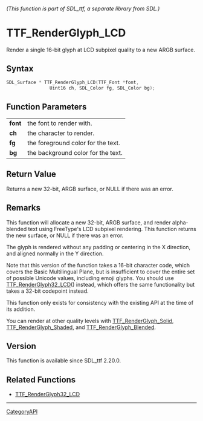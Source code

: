 ###### (This function is part of SDL_ttf, a separate library from SDL.)
# TTF_RenderGlyph_LCD

Render a single 16-bit glyph at LCD subpixel quality to a new ARGB surface.

## Syntax

```c
SDL_Surface * TTF_RenderGlyph_LCD(TTF_Font *font,
                Uint16 ch, SDL_Color fg, SDL_Color bg);

```

## Function Parameters

|              |                                    |
| ------------ | ---------------------------------- |
| **font**     | the font to render with.           |
| **ch**       | the character to render.           |
| **fg**       | the foreground color for the text. |
| **bg**       | the background color for the text. |

## Return Value

Returns a new 32-bit, ARGB surface, or NULL if there was an error.

## Remarks

This function will allocate a new 32-bit, ARGB surface, and render
alpha-blended text using FreeType's LCD subpixel rendering. This function
returns the new surface, or NULL if there was an error.

The glyph is rendered without any padding or centering in the X direction,
and aligned normally in the Y direction.

Note that this version of the function takes a 16-bit character code, which
covers the Basic Multilingual Plane, but is insufficient to cover the
entire set of possible Unicode values, including emoji glyphs. You should
use [TTF_RenderGlyph32_LCD](TTF_RenderGlyph32_LCD)() instead, which offers
the same functionality but takes a 32-bit codepoint instead.

This function only exists for consistency with the existing API at the time
of its addition.

You can render at other quality levels with
[TTF_RenderGlyph_Solid](TTF_RenderGlyph_Solid),
[TTF_RenderGlyph_Shaded](TTF_RenderGlyph_Shaded), and
[TTF_RenderGlyph_Blended](TTF_RenderGlyph_Blended).

## Version

This function is available since SDL_ttf 2.20.0.

## Related Functions

* [TTF_RenderGlyph32_LCD](TTF_RenderGlyph32_LCD)

----
[CategoryAPI](CategoryAPI)

